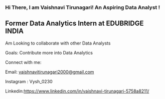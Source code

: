 ### Hi There, I am Vaishnavi Tirunagari! An Aspiring Data Analyst !
## Former Data Analytics Intern at EDUBRIDGE INDIA
Am Looking to collaborate with other Data Analysts

Goals: Contribute more into Data Analytics 

Connect with me:

Email: vaishnavitirunagari2000@gmail.com

Instagram : Vysh_0230

Linkedin:https://www.linkedin.com/in/vaishnavi-tirunagari-5758a8211/
